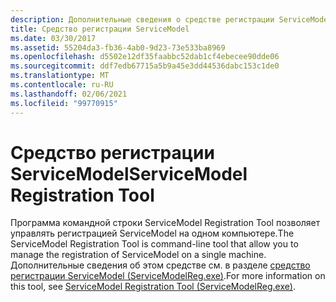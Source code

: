 ```yaml
---
description: Дополнительные сведения о средстве регистрации ServiceModel
title: Средство регистрации ServiceModel
ms.date: 03/30/2017
ms.assetid: 55204da3-fb36-4ab0-9d23-73e533ba8969
ms.openlocfilehash: d5502e12df35faabbc52dab1cf4ebecee90dde06
ms.sourcegitcommit: ddf7edb67715a5b9a45e3dd44536dabc153c1de0
ms.translationtype: MT
ms.contentlocale: ru-RU
ms.lasthandoff: 02/06/2021
ms.locfileid: "99770915"
---
```

# <a name="servicemodel-registration-tool"></a><span data-ttu-id="bf66d-103">Средство регистрации ServiceModel</span><span class="sxs-lookup"><span data-stu-id="bf66d-103">ServiceModel Registration Tool</span></span>

<span data-ttu-id="bf66d-104">Программа командной строки ServiceModel Registration Tool позволяет управлять регистрацией ServiceModel на одном компьютере.</span><span class="sxs-lookup"><span data-stu-id="bf66d-104">The ServiceModel Registration Tool is command-line tool that allow you to manage the registration of ServiceModel on a single machine.</span></span> <span data-ttu-id="bf66d-105">Дополнительные сведения об этом средстве см. в разделе [средство регистрации ServiceModel (ServiceModelReg.exe)](../servicemodelreg-exe.md).</span><span class="sxs-lookup"><span data-stu-id="bf66d-105">For more information on this tool, see [ServiceModel Registration Tool (ServiceModelReg.exe)](../servicemodelreg-exe.md).</span></span>
